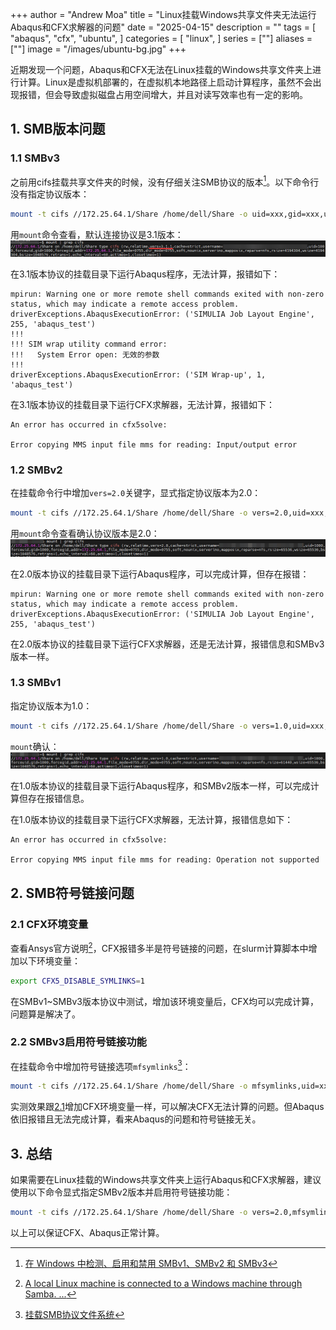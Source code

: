 +++
author = "Andrew Moa"
title = "Linux挂载Windows共享文件夹无法运行Abaqus和CFX求解器的问题"
date = "2025-04-15"
description = ""
tags = [
    "abaqus",
    "cfx",
    "ubuntu",
]
categories = [
    "linux",
]
series = [""]
aliases = [""]
image = "/images/ubuntu-bg.jpg"
+++

近期发现一个问题，Abaqus和CFX无法在Linux挂载的Windows共享文件夹上进行计算。Linux是虚拟机部署的，在虚拟机本地路径上启动计算程序，虽然不会出现报错，但会导致虚拟磁盘占用空间增大，并且对读写效率也有一定的影响。

## 1. SMB版本问题

### 1.1 SMBv3

之前用cifs挂载共享文件夹的时候，没有仔细关注SMB协议的版本[^1]。以下命令行没有指定协议版本：
```bash
mount -t cifs //172.25.64.1/Share /home/dell/Share -o uid=xxx,gid=xxx,username=xxx
```

用`mount`命令查看，默认连接协议是3.1版本：
![8eb0d44e21043275d3b1241235da9048.png](./images/8eb0d44e21043275d3b1241235da9048.png)

在3.1版本协议的挂载目录下运行Abaqus程序，无法计算，报错如下：
```text
mpirun: Warning one or more remote shell commands exited with non-zero status, which may indicate a remote access problem.
driverExceptions.AbaqusExecutionError: ('SIMULIA Job Layout Engine', 255, 'abaqus_test')
!!!
!!! SIM wrap utility command error:
!!!   System Error open: 无效的参数
!!!
driverExceptions.AbaqusExecutionError: ('SIM Wrap-up', 1, 'abaqus_test')
```

在3.1版本协议的挂载目录下运行CFX求解器，无法计算，报错如下：
```text
An error has occurred in cfx5solve:

Error copying MMS input file mms for reading: Input/output error
```

### 1.2 SMBv2

在挂载命令行中增加`vers=2.0`关键字，显式指定协议版本为2.0：
```bash
mount -t cifs //172.25.64.1/Share /home/dell/Share -o vers=2.0,uid=xxx,gid=xxx,username=xxx
```

用`mount`命令查看确认协议版本是2.0：
![75a004023bdb35f19e9792c10a969f2c.png](./images/75a004023bdb35f19e9792c10a969f2c.png)

在2.0版本协议的挂载目录下运行Abaqus程序，可以完成计算，但存在报错：
```text
mpirun: Warning one or more remote shell commands exited with non-zero status, which may indicate a remote access problem.
driverExceptions.AbaqusExecutionError: ('SIMULIA Job Layout Engine', 255, 'abaqus_test')
```

在2.0版本协议的挂载目录下运行CFX求解器，还是无法计算，报错信息和SMBv3版本一样。

### 1.3 SMBv1

指定协议版本为1.0：
```bash
mount -t cifs //172.25.64.1/Share /home/dell/Share -o vers=1.0,uid=xxx,gid=xxx,username=xxx
```

`mount`确认：
![643d3cebc25c171e4f29a627a059c8f2.png](./images/643d3cebc25c171e4f29a627a059c8f2.png)

在1.0版本协议的挂载目录下运行Abaqus程序，和SMBv2版本一样，可以完成计算但存在报错信息。

在1.0版本协议的挂载目录下运行CFX求解器，无法计算，报错信息如下：
```text
An error has occurred in cfx5solve:

Error copying MMS input file mms for reading: Operation not supported
```

## 2. SMB符号链接问题

### 2.1 CFX环境变量

查看Ansys官方说明[^2]，CFX报错多半是符号链接的问题，在slurm计算脚本中增加以下环境变量：
```bash
export CFX5_DISABLE_SYMLINKS=1
```
在SMBv1~SMBv3版本协议中测试，增加该环境变量后，CFX均可以完成计算，问题算是解决了。

### 2.2 SMBv3启用符号链接功能

在挂载命令中增加符号链接选项`mfsymlinks`[^3]：
```bash
mount -t cifs //172.25.64.1/Share /home/dell/Share -o mfsymlinks,uid=xxx,gid=xxx,username=xxx
```
实测效果跟[2.1](#21-cfx环境变量)增加CFX环境变量一样，可以解决CFX无法计算的问题。但Abaqus依旧报错且无法完成计算，看来Abaqus的问题和符号链接无关。

## 3. 总结

如果需要在Linux挂载的Windows共享文件夹上运行Abaqus和CFX求解器，建议使用以下命令显式指定SMBv2版本并启用符号链接功能：
```bash
mount -t cifs //172.25.64.1/Share /home/dell/Share -o vers=2.0,mfsymlinks,uid=xxx,gid=xxx,username=xxx
```
以上可以保证CFX、Abaqus正常计算。

[^1]: [在 Windows 中检测、启用和禁用 SMBv1、SMBv2 和 SMBv3](https://learn.microsoft.com/zh-cn/windows-server/storage/file-server/troubleshoot/detect-enable-and-disable-smbv1-v2-v3?tabs=server)

[^2]: [A local Linux machine is connected to a Windows machine through Samba. ...](https://innovationspace.ansys.com/knowledge/forums/topic/a-local-linux-machine-is-connected-to-a-windows-machine-through-samba-while-trying-to-run-cfx-solver-remotely-on-windows-through-samba-the-following-error-appears-error-copying-mms-input-file-mms/#:~:text=The%20workaround%20is%20to%20create%20the%20file%20.cfx5rc,the%20user%E2%80%99s%20home%20directory%20with%20the%20line%20CFX5_DISABLE_SYMLINKS%3D1.)

[^3]: [挂载SMB协议文件系统](https://help.aliyun.com/zh/nas/user-guide/mount-an-smb-file-system-on-a-linux-ecs-instance?spm=a2c4g.11186623.0.0.74564b9fxIojTZ#table-dgv-w7q-ff8)